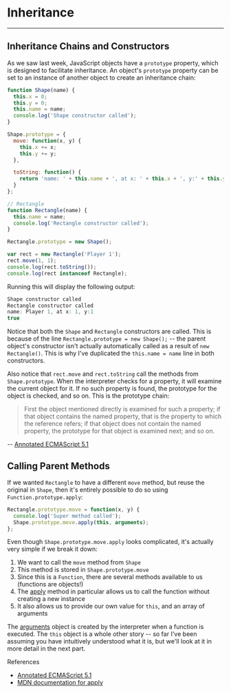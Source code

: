 # Inheritance

------

## Inheritance Chains and Constructors

As we saw last week, JavaScript objects have a `prototype` property, which is designed to facilitate inheritance. An object's `prototype` property can be set to an instance of another object to create an inheritance chain:

```javascript
function Shape(name) {
  this.x = 0;
  this.y = 0;
  this.name = name;
  console.log('Shape constructor called');
}

Shape.prototype = {
  move: function(x, y) {
    this.x += x;
    this.y += y;
  },

  toString: function() {
    return 'name: ' + this.name + ', at x: ' + this.x + ', y:' + this.y;
  }
};

// Rectangle
function Rectangle(name) {
  this.name = name;
  console.log('Rectangle constructor called');
}

Rectangle.prototype = new Shape();

var rect = new Rectangle('Player 1');
rect.move(1, 1);
console.log(rect.toString());
console.log(rect instanceof Rectangle);
```

Running this will display the following output:

```javascript
Shape constructor called
Rectangle constructor called
name: Player 1, at x: 1, y:1
true
```

Notice that both the `Shape` and `Rectangle` constructors are called. This is because of the line `Rectangle.prototype = new Shape();` -- the parent object's constructor isn't actually automatically called as a result of `new Rectangle()`. This is why I've duplicated the `this.name = name` line in both constructors.

Also notice that `rect.move` and `rect.toString` call the methods from `Shape.prototype`. When the interpreter checks for a property, it will examine the current object for it. If no such property is found, the prototype for the object is checked, and so on. This is the prototype chain:

> First the object mentioned directly is examined for such a property; if that object contains the named property, that is the property to which the reference refers; if that object does not contain the named property, the prototype for that object is examined next; and so on.

-- [Annotated ECMAScript 5.1](http://es5.github.io/#x4.2.1)

## Calling Parent Methods

If we wanted `Rectangle` to have a different `move` method, but reuse the original in `Shape`, then it's entirely possible to do so using `Function.prototype.apply`:

```javascript
Rectangle.prototype.move = function(x, y) {
  console.log('Super method called');
  Shape.prototype.move.apply(this, arguments);
};
```

Even though `Shape.prototype.move.apply` looks complicated, it's actually very simple if we break it down:

1. We want to call the `move` method from `Shape`
2. This method is stored in `Shape.prototype.move`
3. Since this is a `Function`, there are several methods available to us (functions are objects!)
4. The [apply](https://developer.mozilla.org/en/JavaScript/Reference/Global_Objects/Function/apply) method in particular allows us to call the function without creating a new instance
5. It also allows us to provide our own value for `this`, and an array of arguments

The [arguments](http://es5.github.io/#x10.6) object is created by the interpreter when a function is executed. The `this` object is a whole other story -- so far I've been assuming you have intuitively understood what it is, but we'll look at it in more detail in the next part.

References
- [Annotated ECMAScript 5.1](es5.github.io)
- [MDN documentation for apply](https://developer.mozilla.org/en/JavaScript/Reference/Global_Objects/Function/apply)

